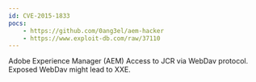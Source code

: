 ```yaml
---
id: CVE-2015-1833
pocs:
    - https://github.com/0ang3el/aem-hacker
    - https://www.exploit-db.com/raw/37110
---
```

Adobe Experience Manager (AEM) Access to JCR via WebDav protocol. Exposed WebDav might lead to XXE.
